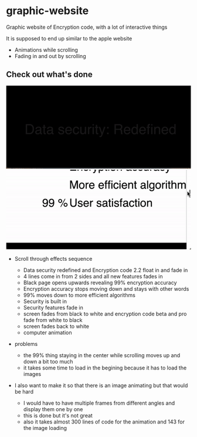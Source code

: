 # graphic-website
Graphic website of Encryption code, with a lot of interactive things

It is supposed to end up similar to the apple website
- Animations while scrolling
- Fading in and out by scrolling

## Check out what's done 
![](Encryption_code_website.gif)
![](ezgif.com-gif-maker-1.gif)


- Scroll through effects sequence
  - Data security redefined and Encryption code 2.2 float in and fade in
  - 4 lines come in from 2 sides and all new features fades in
  - Black page opens upwards revealing 99% encryption accuracy
  - Encryption accuracy stops moving down and stays with other words
  - 99% moves down to more efficient algorithms
  - Security is built in
  - Security features fade in
  - screen fades from black to white and encryption code beta and pro fade from white to black
  - screen fades back to white
  - computer animation

- problems
  - the 99% thing staying in the center while scrolling moves up and down a bit too much
  - it takes some time to load in the begining because it has to load the images

- I also want to make it so that there is an image animating but that would be hard
  - I would have to have multiple frames from different angles and display them one by one
  - this is done but it's not great
  - also it takes almost 300 lines of code for the animation and 143 for the image loading
